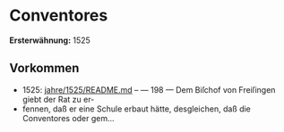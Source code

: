 # Conventores

**Ersterwähnung:** 1525

## Vorkommen
- 1525: [jahre/1525/README.md](../jahre/1525/README.md) – — 198 —
Dem Biſchof von Freiſingen giebt der Rat zu er-
- fennen, daß er eine Schule erbaut hätte, desgleichen, daß
die Conventores oder gem...
